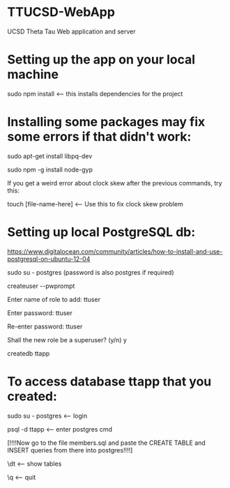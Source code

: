 TTUCSD-WebApp
=============

UCSD Theta Tau Web application and server



Setting up the app on your local machine
========================================
sudo npm install <-- this installs dependencies for the project



Installing some packages may fix some errors if that didn't work:
===============================
sudo apt-get install libpq-dev

sudo npm -g install node-gyp



If you get a weird error about clock skew after the previous commands, try this:

touch [file-name-here] <-- Use this to fix clock skew problem



Setting up local PostgreSQL db:
======================
https://www.digitalocean.com/community/articles/how-to-install-and-use-postgresql-on-ubuntu-12-04

sudo su - postgres (password is also postgres if required)

createuser --pwprompt

Enter name of role to add: ttuser

Enter password: ttuser

Re-enter password: ttuser

Shall the new role be a superuser? (y/n) y 

createdb ttapp



To access database ttapp that you created:
==========================================

sudo su - postgres <-- login

psql -d ttapp <-- enter postgres cmd

[!!!!Now go to the file members.sql and paste the CREATE TABLE and INSERT queries from there into postgres!!!!]

\dt <-- show tables

\q  <-- quit


